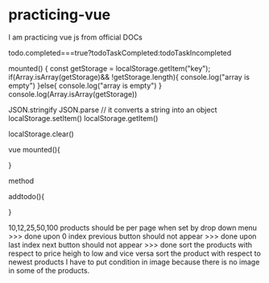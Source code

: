 # practicing-vue
I am practicing vue js from official DOCs





todo.completed===true?todoTaskCompleted:todoTaskIncompleted





 mounted() {
      const getStorage = localStorage.getItem("key");
      if(Array.isArray(getStorage)&& !getStorage.length){
        console.log("array is  empty")
      }else{
        console.log("array is empty")
      }
      console.log(Array.isArray(getStorage))












JSON.stringify
JSON.parse // it converts a string into an object
localStorage.setItem()
localStorage.getItem()

localStorage.clear()


vue 
mounted(){

}

method

addtodo(){

}


  <!-- <p>PRODUCT IMAGE : {{data.images}}</p> -->  


  10,12,25,50,100  products should be per page when set by drop down menu >>> done
  upon 0 index previous button should not appear >>> done
   upon last index next button should not appear >>> done
   sort the products with respect to price heigh to low and vice versa 
   sort the product with respect to newest products
   I have to put condition in image because there is no image in some of the products.

